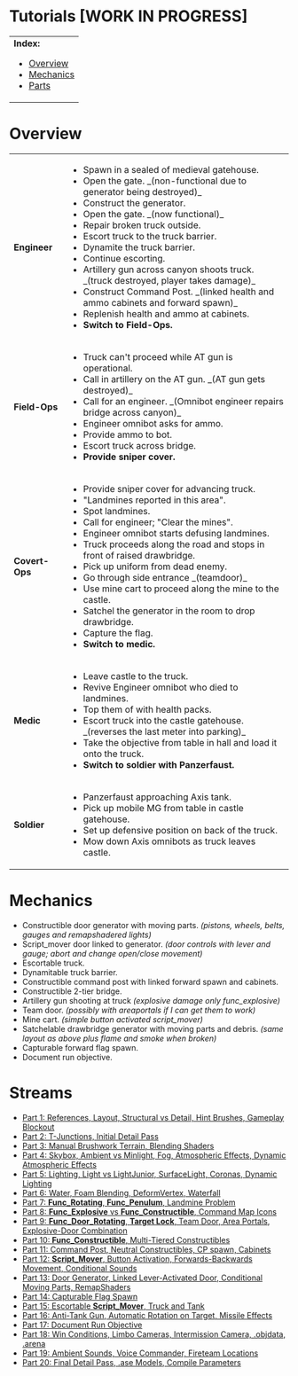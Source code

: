 Tutorials **[WORK IN PROGRESS]**
==========

<table>
 <tr>
   <td><b>Index:</b><br>
    <ul>
     <li><a href="https://github.com/realkemon/home/blob/master/pages/tutorials.md#overview">Overview</a></li>
     <li><a href="https://github.com/realkemon/home/blob/master/pages/tutorials.md#mechanics">Mechanics</a></li>
     <li><a href="https://github.com/realkemon/home/blob/master/pages/tutorials.md#parts">Parts</a></li>
    </ul>
 </td>
 </tr>
</table>


Overview
==========

<table>
 <tr>
  <td><b>Engineer</b></td>
  <td>
   <ul>
    <li>Spawn in a sealed of medieval gatehouse.</li>
    <li>Open the gate. _(non-functional due to generator being destroyed)_</li>
    <li>Construct the generator.</li>
    <li>Open the gate. _(now functional)_</li>
    <li>Repair broken truck outside.</li>
    <li>Escort truck to the truck barrier.</li>
    <li>Dynamite the truck barrier.</li>
    <li>Continue escorting.</li>
    <li>Artillery gun across canyon shoots truck. _(truck destroyed, player takes damage)_</li>
    <li>Construct Command Post. _(linked health and ammo cabinets and forward spawn)_</li>
    <li>Replenish health and ammo at cabinets.</li>
    <li><b>Switch to Field-Ops.</b></li>
   </ul>
  </td>
 </tr>
 <tr>
  <td><b>Field-Ops</b></td>
  <td>
   <ul>
    <li>Truck can't proceed while AT gun is operational.</li>
    <li>Call in artillery on the AT gun. _(AT gun gets destroyed)_</li>
    <li>Call for an engineer. _(Omnibot engineer repairs bridge across canyon)_</li>
    <li>Engineer omnibot asks for ammo.</li>
    <li>Provide ammo to bot.</li>
    <li>Escort truck across bridge.</li>
    <li><b>Provide sniper cover.</b></li>
   </ul>
  </td>
 </tr>
 <tr>
  <td><b>Covert-Ops</b></td>
  <td>
   <ul>
    <li>Provide sniper cover for advancing truck.</li>
    <li>"Landmines reported in this area".</li>
    <li>Spot landmines.</li>
    <li>Call for engineer; "Clear the mines".</li>
    <li>Engineer omnibot starts defusing landmines.</li>
    <li>Truck proceeds along the road and stops in front of raised drawbridge.</li>
    <li>Pick up uniform from dead enemy.</li>
    <li>Go through side entrance _(teamdoor)_</li>
    <li>Use mine cart to proceed along the mine to the castle.</li>
    <li>Satchel the generator in the room to drop drawbridge.</li>
    <li>Capture the flag.</li>
    <li><b>Switch to medic.</b></li>
   </ul>
  </td>
 </tr>
 <tr>
  <td><b>Medic</b></td>
  <td>
   <ul>
    <li>Leave castle to the truck.</li>
    <li>Revive Engineer omnibot who died to landmines.</li>
    <li>Top them of with health packs.</li>
    <li>Escort truck into the castle gatehouse. _(reverses the last meter into parking)_</li>
    <li>Take the objective from table in hall and load it onto the truck.</li>
    <li><b>Switch to soldier with Panzerfaust.</b></li>
   </ul>
  </td>
 </tr>
 <tr>
  <td><b>Soldier</b></td>
  <td>
   <ul>
    <li>Panzerfaust approaching Axis tank.</li>
    <li>Pick up mobile MG from table in castle gatehouse.</li>
    <li>Set up defensive position on back of the truck.</li>
    <li>Mow down Axis omnibots as truck leaves castle.</li>
   </ul>
  </td>
 </tr>
</table>


Mechanics
==========

* Constructible door generator with moving parts. _(pistons, wheels, belts, gauges and remapshadered lights)_
* Script_mover door linked to generator. _(door controls with lever and gauge; abort and change open/close movement)_
* Escortable truck.
* Dynamitable truck barrier.
* Constructible command post with linked forward spawn and cabinets.
* Constructible 2-tier bridge.
* Artillery gun shooting at truck _(explosive damage only func_explosive)_
* Team door. _(possibly with areaportals if I can get them to work)_
* Mine cart. _(simple button activated script_mover)_
* Satchelable drawbridge generator with moving parts and debris. _(same layout as above plus flame and smoke when broken)_
* Capturable forward flag spawn.
* Document run objective.


Streams
==========

* [Part 1: References, Layout, Structural vs Detail, Hint Brushes, Gameplay Blockout](https://github.com/realkemon/home/blob/master/pages/tut_part1.md)
* [Part 2: T-Junctions, Initial Detail Pass](https://github.com/realkemon/home/blob/master/pages/tut_part2.md)
* [Part 3: Manual Brushwork Terrain, Blending Shaders](https://github.com/realkemon/home/blob/master/pages/tut_part3.md)
* [Part 4: Skybox, Ambient vs Minlight, Fog, Atmospheric Effects, Dynamic Atmospheric Effects](https://github.com/realkemon/home/blob/master/pages/tut_part4.md)
* [Part 5: Lighting, Light vs LightJunior, SurfaceLight, Coronas, Dynamic Lighting](https://github.com/realkemon/home/blob/master/pages/tut_part5.md)
* [Part 6: Water, Foam Blending, DeformVertex, Waterfall](https://github.com/realkemon/home/blob/master/pages/tut_part6.md)
* [Part 7: **Func_Rotating**, **Func_Penulum**, Landmine Problem](https://github.com/realkemon/home/blob/master/pages/tut_part7.md)
* [Part 8: **Func_Explosive** vs **Func_Constructible**, Command Map Icons](https://github.com/realkemon/home/blob/master/pages/tut_part8.md)
* [Part 9: **Func_Door_Rotating**, **Target Lock**, Team Door, Area Portals, Explosive-Door Combination](https://github.com/realkemon/home/blob/master/pages/tut_part9.md)
* [Part 10: **Func_Constructible**, Multi-Tiered Constructibles](https://github.com/realkemon/home/blob/master/pages/tut_part10.md)
* [Part 11: Command Post, Neutral Constructibles, CP spawn, Cabinets](https://github.com/realkemon/home/blob/master/pages/tut_part11.md)
* [Part 12: **Script_Mover**, Button Activation, Forwards-Backwards Movement, Conditional Sounds](https://github.com/realkemon/home/blob/master/pages/tut_part12.md)
* [Part 13: Door Generator, Linked Lever-Activated Door, Conditional Moving Parts, RemapShaders](https://github.com/realkemon/home/blob/master/pages/tut_part13.md)
* [Part 14: Capturable Flag Spawn](https://github.com/realkemon/home/blob/master/pages/tut_part14.md)
* [Part 15: Escortable **Script_Mover**, Truck and Tank](https://github.com/realkemon/home/blob/master/pages/tut_part15.md)
* [Part 16: Anti-Tank Gun, Automatic Rotation on Target, Missile Effects](https://github.com/realkemon/home/blob/master/pages/tut_part16.md)
* [Part 17: Document Run Objective](https://github.com/realkemon/home/blob/master/pages/tut_part17.md)
* [Part 18: Win Conditions, Limbo Cameras, Intermission Camera, .objdata, .arena](https://github.com/realkemon/home/blob/master/pages/tut_part18.md)
* [Part 19: Ambient Sounds, Voice Commander, Fireteam Locations](https://github.com/realkemon/home/blob/master/pages/tut_part19.md)
* [Part 20: Final Detail Pass, .ase Models, Compile Parameters](https://github.com/realkemon/home/blob/master/pages/tut_part20.md)
